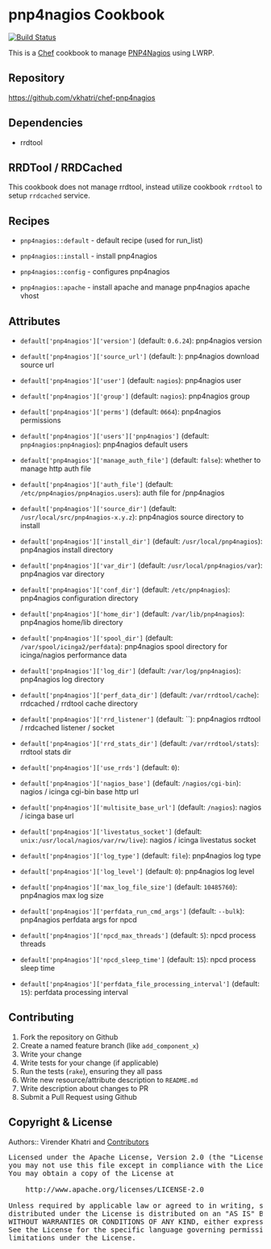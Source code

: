 pnp4nagios Cookbook
================

[![Build Status](https://travis-ci.org/vkhatri/chef-pnp4nagios.svg?branch=master)](https://travis-ci.org/vkhatri/chef-pnp4nagios)

This is a [Chef] cookbook to manage [PNP4Nagios] using LWRP.


## Repository

https://github.com/vkhatri/chef-pnp4nagios


## Dependencies

- rrdtool


## RRDTool / RRDCached

This cookbook does not manage rrdtool, instead utilize cookbook `rrdtool` to setup
`rrdcached` service.


## Recipes

- `pnp4nagios::default`      - default recipe (used for run_list)

- `pnp4nagios::install`      - install pnp4nagios

- `pnp4nagios::config`      - configures pnp4nagios

- `pnp4nagios::apache`      - install apache and manage pnp4nagios apache vhost


## Attributes

* `default['pnp4nagios']['version']` (default: `0.6.24`): pnp4nagios version

* `default['pnp4nagios']['source_url']` (default: ): pnp4nagios download source url

* `default['pnp4nagios']['user']` (default: `nagios`): pnp4nagios user

* `default['pnp4nagios']['group']` (default: `nagios`): pnp4nagios group

* `default['pnp4nagios']['perms']` (default: `0664`): pnp4nagios permissions

* `default['pnp4nagios']['users']['pnp4nagios']` (default: `pnp4nagios:pnp4nagios`): pnp4nagios default users

* `default['pnp4nagios']['manage_auth_file']` (default: `false`): whether to manage http auth file

* `default['pnp4nagios']['auth_file']` (default: `/etc/pnp4nagios/pnp4nagios.users`): auth file for /pnp4nagios

* `default['pnp4nagios']['source_dir']` (default: `/usr/local/src/pnp4nagios-x.y.z`): pnp4nagios source directory to install

* `default['pnp4nagios']['install_dir']` (default: `/usr/local/pnp4nagios`): pnp4nagios install directory

* `default['pnp4nagios']['var_dir']` (default: `/usr/local/pnp4nagios/var`): pnp4nagios var directory

* `default['pnp4nagios']['conf_dir']` (default: `/etc/pnp4nagios`): pnp4nagios configuration directory

* `default['pnp4nagios']['home_dir']` (default: `/var/lib/pnp4nagios`): pnp4nagios home/lib directory

* `default['pnp4nagios']['spool_dir']` (default: `/var/spool/icinga2/perfdata`): pnp4nagios spool directory for icinga/nagios performance data

* `default['pnp4nagios']['log_dir']` (default: `/var/log/pnp4nagios`): pnp4nagios log directory

* `default['pnp4nagios']['perf_data_dir']` (default: `/var/rrdtool/cache`): rrdcached / rrdtool cache directory

* `default['pnp4nagios']['rrd_listener']` (default: ``): pnp4nagios rrdtool / rrdcached listener / socket

* `default['pnp4nagios']['rrd_stats_dir']` (default: `/var/rrdtool/stats`): rrdtool stats dir

* `default['pnp4nagios']['use_rrds']` (default: `0`):

* `default['pnp4nagios']['nagios_base']` (default: `/nagios/cgi-bin`): nagios / icinga cgi-bin base http url

* `default['pnp4nagios']['multisite_base_url']` (default: `/nagios`): nagios / icinga base url

* `default['pnp4nagios']['livestatus_socket']` (default: `unix:/usr/local/nagios/var/rw/live`): nagios / icinga livestatus socket

* `default['pnp4nagios']['log_type']` (default: `file`): pnp4nagios log type

* `default['pnp4nagios']['log_level']` (default: `0`): pnp4nagios log level

* `default['pnp4nagios']['max_log_file_size']` (default: `10485760`): pnp4nagios max log size

* `default['pnp4nagios']['perfdata_run_cmd_args']` (default: `--bulk`): pnp4nagios perfdata args for npcd

* `default['pnp4nagios']['npcd_max_threads']` (default: `5`): npcd process threads

* `default['pnp4nagios']['npcd_sleep_time']` (default: `15`): npcd process sleep time

* `default['pnp4nagios']['perfdata_file_processing_interval']` (default: `15`): perfdata processing interval


## Contributing

1. Fork the repository on Github
2. Create a named feature branch (like `add_component_x`)
3. Write your change
4. Write tests for your change (if applicable)
5. Run the tests (`rake`), ensuring they all pass
6. Write new resource/attribute description to `README.md`
7. Write description about changes to PR
8. Submit a Pull Request using Github


## Copyright & License

Authors:: Virender Khatri and [Contributors]

<pre>
Licensed under the Apache License, Version 2.0 (the "License");
you may not use this file except in compliance with the License.
You may obtain a copy of the License at

    http://www.apache.org/licenses/LICENSE-2.0

Unless required by applicable law or agreed to in writing, software
distributed under the License is distributed on an "AS IS" BASIS,
WITHOUT WARRANTIES OR CONDITIONS OF ANY KIND, either express or implied.
See the License for the specific language governing permissions and
limitations under the License.
</pre>


[Chef]: https://www.chef.io/
[PNP4Nagios]: https://docs.pnp4nagios.org/
[Contributors]: https://github.com/vkhatri/chef-pnp4nagios/graphs/contributors
